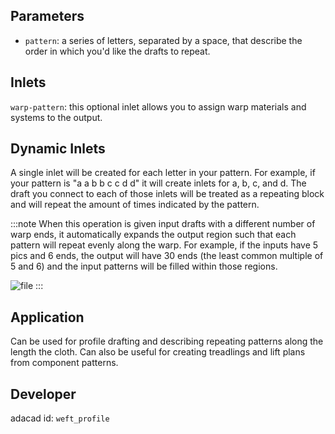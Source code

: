 
## Parameters
- `pattern`: a series of letters, separated by a space, that describe the order in which you'd like the drafts to repeat.

## Inlets
`warp-pattern`: this optional inlet allows you to assign warp materials and systems to the output. 

## Dynamic Inlets
A single inlet will be created for each letter in your pattern. For example, if your pattern is "a a b b c c d d" it will create inlets for a, b, c, and d. The draft you connect to each of those inlets will be treated as a repeating block and will repeat the amount of times indicated by the pattern. 


:::note
When this operation is given input drafts with a different number of warp ends, it automatically expands the output region such that each pattern will repeat evenly along the warp. For example, if the inputs have 5 pics and 6 ends, the output will have 30 ends (the least common multiple of 5 and 6) and the input patterns will be filled within those regions. 

![file](./img/weft_profile_helper.png)
:::


## Application
Can be used for profile drafting and describing repeating patterns along the length the cloth. Can also be useful for creating treadlings and lift plans from component patterns. 

## Developer
adacad id: `weft_profile`
